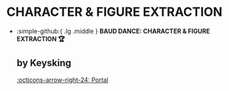 # CHARACTER & FIGURE EXTRACTION

<div class="grid cards" markdown>

-   :simple-github:{ .lg .middle } __BAUD DANCE: CHARACTER & FIGURE EXTRACTION 🏆__

    by Keysking
    ---

    [:octicons-arrow-right-24: <a href="https://led.baud-dance.com/" target="_blank"> Portal </a>](#)



</div>